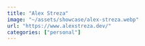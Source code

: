 ```yaml
---
title: "Alex Streza"
image: "~/assets/showcase/alex-streza.webp"
url: "https://www.alexstreza.dev/"
categories: ["personal"]
---
```

